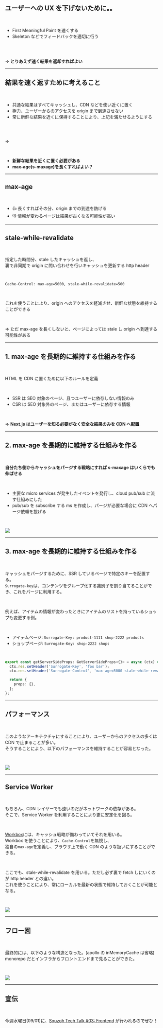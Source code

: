 ## ユーザーへの UX を下げないために。。

<br />

- First Meaningful Paint を速くする
- Skeleton などでフィードバックを適切に行う

<br />
<br />

=> **とりあえず速く結果を返却すればよい**

---

## 結果を速く返すために考えること

<br />

- 共通な結果はすべてキャッシュし、CDN などを使い近くに置く
- 極力、ユーザーからのアクセスを origin まで到達させない
- 常に新鮮な結果を近くに保持することにより、上記を満たせるようにする

<br />
<br />

=>

<br />

- **新鮮な結果を近くに置く必要がある**
- **max-age(s-maxage)を長くすればよい？**

---

## max-age

<br />

- 👍 長くすればその分、origin までの到達を防げる
- 👎 情報が変わるページは結果が古くなる可能性が高い

---

## stale-while-revalidate

<br />

指定した時間分、stale したキャッシュを返し、<br />
裏で非同期で origin に問い合わせを行いキャッシュを更新する http header

<br />

```http
Cache-Control: max-age=5000, stale-while-revalidate=500
```

<br />

これを使うことにより、origin へのアクセスを軽減させ、新鮮な状態を維持することができる

<br />

=> ただ max-age を長くしないと、ページによっては stale し origin へ到達する可能性がある

---

## 1. max-age を長期的に維持する仕組みを作る

<br />

HTML を CDN に置くために以下のルールを定義

<br />

- SSR は SEO 対象のページ、且つユーザーに依存しない情報のみ
- CSR は SEO 対象外のページ、またはユーザーに依存する情報

<br />

=> **Next.js はユーザーを知る必要がなく安全な結果のみを CDN へ配置**

---

## 2. max-age を長期的に維持する仕組みを作る

<br />

**自分たち側からキャッシュをパージする戦略にすれば s-maxage はいくらでも伸ばせる**

<br />

- 主要な micro services が発生したイベントを発行し、cloud pub/sub に流す仕組みにした
- pub/sub を subscribe する ms を作成し、パージが必要な場合に CDN へパージ依頼を投げる

<br />

<!-- block-start: flow -->

![](https://storage.googleapis.com/prd-engineering-asset/2021/08/37698554-kapture-2021-08-21-at-15.26.39.gif)

<!-- block-end -->

---

## 3. max-age を長期的に維持する仕組みを作る

<br />

キャッシュをパージするために、SSR しているページで特定のキーを配置する。  
`Surrogate-key`は、コンテンツをグループ化する識別子を割り当てることができ、これをパージに利用する。

<br />

例えば、アイテムの情報が変わったときにアイテムのリストを持っているショップも変更する例。

<br />

- アイテムページ: `Surrogate-Key: product-1111 shop-2222 products`
- ショップページ: `Surrogate-Key: shop-2222 shops`

<br />

```typescript
export const getServerSideProps: GetServerSideProps<{}> = async (ctx) => {
  ctx.res.setHeader('Surrogate-Key', 'foo bar');
  ctx.res.setHeader('Surrogate-Control', 'max-age=5000 stale-while-revalidate=500');

  return {
    props: {},
  };
};
```

---

## パフォーマンス

<br />

このようなアーキテクチャにすることにより、ユーザーからのアクセスの多くは CDN で止まることが多い。  
そうすることにより、以下のパフォーマンスを維持することが容易となった。

<br />

![](https://storage.googleapis.com/prd-engineering-asset/2021/08/30d9ad32-screen-shot-2021-07-19-at-16.24.13.png)

---

## Service Worker

<br />

もちろん、CDN レイヤーでも速いのだがネットワークの依存がある。  
そこで、Service Worker を利用することにより更に安定化を図る。

<br />

[Workbox](https://developers.google.com/web/tools/workbox)には、キャッシュ戦略が備わっていてそれを用いる。  
Workbox を使うことにより、`Cache-Control`を無視し、  
独自の`max-age`を定義し、ブラウザ上で動く CDN のような扱いにすることができる。

<br />

ここでも、stale-while-revalidate を用いる。ただし必ず裏で fetch しにいくのが http header との違い。  
これを使うことにより、常にローカルを最新の状態で維持しておくことが可能となる。

<br />

<!-- block-start: flow -->

![](https://storage.googleapis.com/prd-engineering-asset/2021/08/5dd522d7-kapture-2021-08-21-at-15.17.05.gif)

<!-- block-end -->

---

## フロー図

<br />

最終的には、以下のような構造となった。(apollo の inMemoryCache は省略)  
monorepo だとインフラからフロントエンドまで見ることができた。

<br />

![](https://storage.googleapis.com/prd-engineering-asset/2021/08/30799d1e-screen-shot-2021-08-21-at-17.57.40.png)

---

## 宣伝

<br />

今週水曜日(09/01)に、[Souzoh Tech Talk #03: Frontend](https://mercari.connpass.com/event/221978/) が行われるのでぜひ！

<br />

<!-- qr: https://mercari.connpass.com/event/221978/ -->
